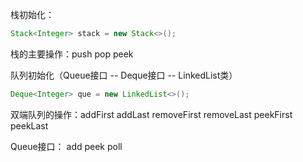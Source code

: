 栈初始化：

```java
Stack<Integer> stack = new Stack<>();
```

栈的主要操作：push pop peek



队列初始化（Queue接口 -- Deque接口 -- LinkedList类）

```java
Deque<Integer> que = new LinkedList<>();
```

双端队列的操作：addFirst addLast removeFirst removeLast peekFirst peekLast



Queue接口： add peek poll

